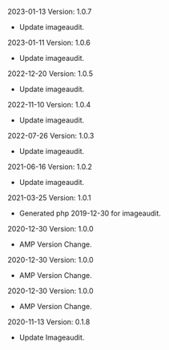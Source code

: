 2023-01-13 Version: 1.0.7
- Update imageaudit.

2023-01-11 Version: 1.0.6
- Update imageaudit.

2022-12-20 Version: 1.0.5
- Update imageaudit.

2022-11-10 Version: 1.0.4
- Update imageaudit.

2022-07-26 Version: 1.0.3
- Update imageaudit.

2021-06-16 Version: 1.0.2
- Update imageaudit.

2021-03-25 Version: 1.0.1
- Generated php 2019-12-30 for imageaudit.

2020-12-30 Version: 1.0.0
- AMP Version Change.

2020-12-30 Version: 1.0.0
- AMP Version Change.

2020-12-30 Version: 1.0.0
- AMP Version Change.

2020-11-13 Version: 0.1.8
- Update Imageaudit.

